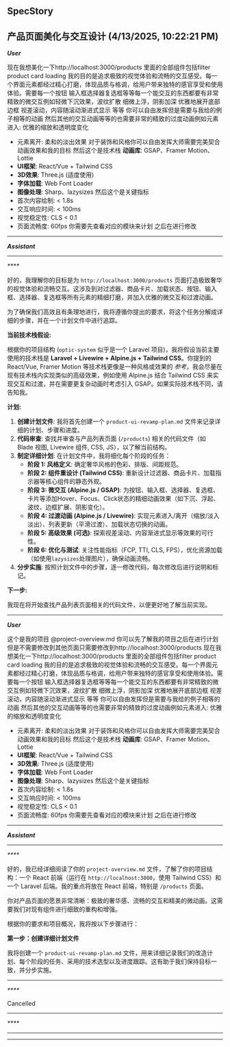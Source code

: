 ## SpecStory

## 产品页面美化与交互设计 (4/13/2025, 10:22:21 PM)

_**User**_

现在我想美化一下http://localhost:3000/products 里面的全部组件包括filter product card  loading 我的目的是追求极致的视觉体验和流畅的交互感受。每一个界面元素都经过精心打磨，体现品质与格调，给用户带来独特的感官享受和使用体验。需要每一个按钮 输入框选择器复选框等等每一个能交互的东西都要有非常精致的微交互例如轻微下沉效果，波纹扩散 细微上浮，阴影加深 优雅地展开底部边框 视差滚动，内容随滚动渐进式显示 等等 你可以自由发挥但是需要与我给的例子相等的动画 然后其他的交互动画等等的也需要非常的精致的过度动画例如元素进入: 优雅的缩放和透明度变化- 元素离开: 柔和的淡出效果 对于装饰和风格你可以自由发挥大师需要完美契合动画效果和我的目标 然后这个是技术栈 **动画库**: GSAP、Framer Motion、Lottie- **UI框架**: React/Vue + Tailwind CSS- **3D效果**: Three.js (适度使用)- **字体加载**: Web Font Loader- **图像处理**: Sharp、lazysizes 然后这个是关键指标- 首次内容绘制: < 1.8s- 交互响应时间: < 100ms- 视觉稳定性: CLS < 0.1- 页面流畅度: 60fps  你需要先查看对应的模块来计划 之后在进行修改

---

_**Assistant**_



---

_****_

好的，我理解你的目标是为 `http://localhost:3000/products` 页面打造极致奢华的视觉体验和流畅交互。这涉及到对过滤器、商品卡片、加载状态、按钮、输入框、选择器、复选框等所有元素的精细打磨，并加入优雅的微交互和过渡动画。

为了确保我们高效且有条理地进行，我将遵循你提出的要求，将这个任务分解成详细的步骤，并在一个计划文件中进行追踪。

**当前技术栈假设:**

根据你的项目结构 (`optic-system` 似乎是一个 Laravel 项目)，我将假设当前主要使用的技术栈是 **Laravel + Livewire + Alpine.js + Tailwind CSS**。你提到的 React/Vue, Framer Motion 等技术栈更像是一种风格或效果的 *参考*，我会尽量在现有技术栈内实现类似的高级效果，例如使用 Alpine.js 结合 Tailwind CSS 来实现交互和过渡，并在需要更复杂动画时考虑引入 GSAP。如果实际技术栈不同，请告知我。

**计划:**

1.  **创建计划文件**: 我将首先创建一个 `product-ui-revamp-plan.md` 文件来记录详细的计划、步骤和进度。
2.  **代码审查**: 查找并审查与产品列表页面 (`/products`) 相关的代码文件（如 Blade 视图, Livewire 组件, CSS, JS），以了解当前结构。
3.  **制定详细计划**: 在计划文件中，我将细化每个阶段的任务：
    *   **阶段 1: 风格定义**: 确定奢华风格的色彩、排版、间距规范。
    *   **阶段 2: 组件重设计 (Tailwind CSS)**: 重新设计过滤器、商品卡片、加载指示器等核心组件的静态外观。
    *   **阶段 3: 微交互 (Alpine.js / GSAP)**: 为按钮、输入框、选择器、复选框、卡片等添加Hover、Focus、Click状态的精细动画效果（如下沉、浮起、波纹、边框扩展、阴影变化）。
    *   **阶段 4: 过渡动画 (Alpine.js / Livewire)**: 实现元素进入/离开（缩放/淡入淡出）、列表更新（平滑过渡）、加载状态切换的动画。
    *   **阶段 5: 高级效果 (可选)**: 探索视差滚动、内容渐进式显示等效果的可行性。
    *   **阶段 6: 优化与测试**: 关注性能指标（FCP, TTI, CLS, FPS），优化资源加载（如使用`lazysizes`处理图片），确保动画流畅。
4.  **分步实施**: 按照计划文件中的步骤，逐一修改代码，每次修改后进行说明和标记。

**下一步:**

我现在将开始查找产品列表页面相关的代码文件，以便更好地了解当前实现。

---

_**User**_

这个是我的项目 @project-overview.md  你可以先了解我的项目之后在进行计划 但是不需要修改到其他页面只需要修改到http://localhost:3000/products  现在我想美化一下http://localhost:3000/products 里面的全部组件包括filter product card  loading 我的目的是追求极致的视觉体验和流畅的交互感受。每一个界面元素都经过精心打磨，体现品质与格调，给用户带来独特的感官享受和使用体验。需要每一个按钮 输入框选择器复选框等等每一个能交互的东西都要有非常精致的微交互例如轻微下沉效果，波纹扩散 细微上浮，阴影加深 优雅地展开底部边框 视差滚动，内容随滚动渐进式显示 等等 你可以自由发挥但是需要与我给的例子相等的动画 然后其他的交互动画等等的也需要非常的精致的过度动画例如元素进入: 优雅的缩放和透明度变化- 元素离开: 柔和的淡出效果 对于装饰和风格你可以自由发挥大师需要完美契合动画效果和我的目标 然后这个是技术栈 **动画库**: GSAP、Framer Motion、Lottie- **UI框架**: React/Vue + Tailwind CSS- **3D效果**: Three.js (适度使用)- **字体加载**: Web Font Loader- **图像处理**: Sharp、lazysizes 然后这个是关键指标- 首次内容绘制: < 1.8s- 交互响应时间: < 100ms- 视觉稳定性: CLS < 0.1- 页面流畅度: 60fps  你需要先查看对应的模块来计划 之后在进行修改

---

_**Assistant**_



---

_****_

好的，我已经详细阅读了你的 `project-overview.md` 文件，了解了你的项目结构：一个 React 前端（运行在 `http://localhost:3000`，使用 Tailwind CSS）和一个 Laravel 后端。我的重点将放在 React 前端，特别是 `/products` 页面。

你对产品页面的愿景非常清晰：极致的奢华感、流畅的交互和精美的微动画。这需要我们对现有组件进行细致的重构和增强。

根据你的要求和项目概况，我将按以下步骤进行：

**第一步：创建详细计划文件**

我将创建一个 `product-ui-revamp-plan.md` 文件，用来详细记录我们的改造计划、每个阶段的任务、采用的技术选型以及进度跟踪。这有助于我们保持目标一致，并分步实施。



---

_****_

Cancelled

---

_****_



---



---

